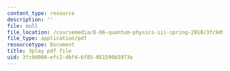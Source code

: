 ```yaml
---
content_type: resource
description: ''
file: null
file_location: /coursemedia/8-06-quantum-physics-iii-spring-2018/3fc9d900efc2dbf46f85051590b5973a_mas9avjieP0.pdf
file_type: application/pdf
resourcetype: Document
title: 3play pdf file
uid: 3fc9d900-efc2-dbf4-6f85-051590b5973a
---
```

